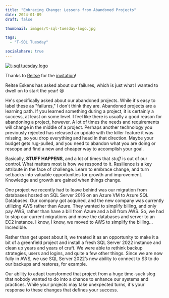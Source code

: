 ```yaml
---
title: "Embracing Change: Lessons from Abandoned Projects"
date: 2024-01-09
draft: false

thumbnail: images/t-sql-tuesday-logo.jpg

tags: 
  - "T-SQL Tuesday"

socialshare: true
---
```


[![t-sql tuesday logo](/images/t-sql-tuesday-logo.jpg)](https://sqlreitse.com/2024/01/02/t-sql-tuesday-170-invite-learning-from-abandoned-projects/)

Thanks to [Reitse](https://sqlreitse.com/) for the [invitation](https://sqlreitse.com/2024/01/02/t-sql-tuesday-170-invite-learning-from-abandoned-projects/)!

Reitse Eskens has asked about our failures, which is just what I wanted to dwell on to start the year! 😆

He's specifically asked about our abandoned projects. While it's easy to label these as "failures," I don't think they are. Abandoned projects are a learning path. If you learned something during a project, it is certainly a success, at least on some level. I feel like there is usually a good reason for abandoning a project, however. A lot of times the needs and requirements will change in the middle of a project. Perhaps another technology you previously rejected has released an update with the killer feature it was missing, so you drop everything and head in that direction. Maybe your budget gets rug-pulled, and you need to abandon what you are doing or rescope and find a new and cheaper way to accomplish your goal.

Basically, **STUFF HAPPENS**, and a lot of times that *stuff* is out of our control. What matters most is how we respond to it. Resilience is a key attribute in the face of challenge. Learn to embrace change, and turn setbacks into valuable opportunities for growth and improvement. Knowledge and growth are gained when things change.

One project we recently had to leave behind was our migration from databases hosted on SQL Server 2016 on an Azure VM to Azure SQL Databases. Our company got acquired, and the new company was currently utilizing AWS rather than Azure. They wanted to simplify billing, and only pay AWS, rather than have a bill from Azure and a bill from AWS. So, we had to stop our current migrations and move the databases and server to an EC2 instance. I know, I know, we moved to AWS to simplify the billing… Incredible.

Rather than get upset about it, we treated it as an opportunity to make it a bit of a greenfield project and install a fresh SQL Server 2022 instance and clean up years and years of cruft. We were able to rethink backup strategies, users and logins, and quite a few other things. Since we are now fully in AWS, we use SQL Server 2022’s new ability to connect to S3 to do our backups and restores, for example.

Our ability to adapt transformed that project from a huge time-suck slog that nobody wanted to do into a chance to enhance our systems and practices. While your projects may take unexpected turns, it's your response to these changes that defines your success.
